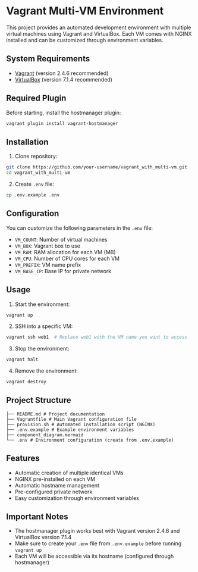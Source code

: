 # Vagrant Multi-VM Environment

This project provides an automated development environment with multiple virtual machines using Vagrant and VirtualBox. Each VM comes with NGINX installed and can be customized through environment variables.

## System Requirements

- [Vagrant](https://www.vagrantup.com/downloads) (version 2.4.6 recommended)
- [VirtualBox](https://www.virtualbox.org/wiki/Downloads) (version 7.1.4 recommended)

## Required Plugin

Before starting, install the hostmanager plugin:

```bash
vagrant plugin install vagrant-hostmanager
```

## Installation

1. Clone repository:

```bash
git clone https://github.com/your-username/vagrant_with_multi-vm.git
cd vagrant_with_multi-vm
```

2. Create `.env` file:

```bash
cp .env.example .env
```

## Configuration

You can customize the following parameters in the `.env` file:

- `VM_COUNT`: Number of virtual machines
- `VM_BOX`: Vagrant box to use
- `VM_RAM`: RAM allocation for each VM (MB)
- `VM_CPU`: Number of CPU cores for each VM
- `VM_PREFIX`: VM name prefix
- `VM_BASE_IP`: Base IP for private network

## Usage

1. Start the environment:

```bash
vagrant up
```

2. SSH into a specific VM:

```bash
vagrant ssh web1  # Replace web1 with the VM name you want to access
```

3. Stop the environment:

```bash
vagrant halt
```

4. Remove the environment:

```bash
vagrant destroy
```

## Project Structure

```
├── README.md # Project documentation
├── Vagrantfile # Main Vagrant configuration file
├── provision.sh # Automated installation script (NGINX)
├── .env.example # Example environment variables
├── component_diagram.mermaid
└── .env # Environment configuration (create from .env.example)
```

## Features

- Automatic creation of multiple identical VMs
- NGINX pre-installed on each VM
- Automatic hostname management
- Pre-configured private network
- Easy customization through environment variables

## Important Notes

- The hostmanager plugin works best with Vagrant version 2.4.6 and VirtualBox version 7.1.4
- Make sure to create your `.env` file from `.env.example` before running `vagrant up`
- Each VM will be accessible via its hostname (configured through hostmanager)
